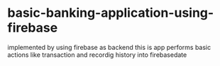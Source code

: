 # basic-banking-application-using-firebase
implemented by using firebase as backend
this is app performs basic actions like transaction and recordig history into firebasedate

